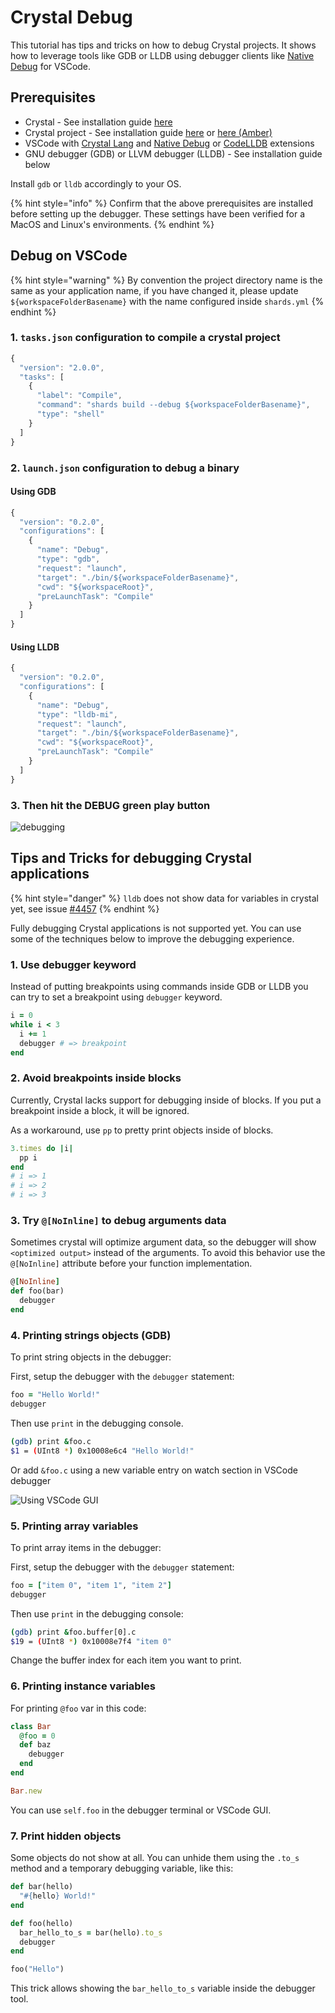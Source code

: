 # Crystal Debug

This tutorial has tips and tricks on how to debug Crystal projects. It shows how to leverage tools like GDB or LLDB using debugger clients like [Native Debug](https://marketplace.visualstudio.com/items?itemName=webfreak.debug) for VSCode.

## Prerequisites

* Crystal - See installation guide [here](https://crystal-lang.org/docs/installation/)
* Crystal project - See installation guide [here](https://crystal-lang.org/docs/using_the_compiler/#creating-a-project-or-library) or [here \(Amber\)](../guides/installation.md)
* VSCode with [Crystal Lang](https://marketplace.visualstudio.com/items?itemName=faustinoaq.crystal-lang) and [Native Debug](https://marketplace.visualstudio.com/items?itemName=webfreak.debug) or [CodeLLDB](https://marketplace.visualstudio.com/items?itemName=vadimcn.vscode-lldb) extensions
* GNU debugger \(GDB\) or LLVM debugger \(LLDB\) - See installation guide below

Install `gdb` or `lldb` accordingly to your OS.

{% hint style="info" %}
Confirm that the above prerequisites are installed before setting up the debugger. These settings have been verified for a MacOS and Linux's environments.
{% endhint %}

## Debug on VSCode

{% hint style="warning" %}
By convention the project directory name is the same as your application name, if you have changed it, please update `${workspaceFolderBasename}` with the name configured inside `shards.yml`
{% endhint %}

### 1. `tasks.json` configuration to compile a crystal project

```javascript
{
  "version": "2.0.0",
  "tasks": [
    {
      "label": "Compile",
      "command": "shards build --debug ${workspaceFolderBasename}",
      "type": "shell"
    }
  ]
}
```

### 2. `launch.json` configuration to debug a binary

#### Using GDB

```javascript
{
  "version": "0.2.0",
  "configurations": [
    {
      "name": "Debug",
      "type": "gdb",
      "request": "launch",
      "target": "./bin/${workspaceFolderBasename}",
      "cwd": "${workspaceRoot}",
      "preLaunchTask": "Compile"
    }
  ]
}
```

#### Using LLDB

```javascript
{
  "version": "0.2.0",
  "configurations": [
    {
      "name": "Debug",
      "type": "lldb-mi",
      "request": "launch",
      "target": "./bin/${workspaceFolderBasename}",
      "cwd": "${workspaceRoot}",
      "preLaunchTask": "Compile"
    }
  ]
}
```

### 3. Then hit the DEBUG green play button

![debugging](https://i.imgur.com/GsGT1h0.png)

## Tips and Tricks for debugging Crystal applications

{% hint style="danger" %}
`lldb` does not show data for variables in crystal yet, see issue [\#4457](https://github.com/crystal-lang/crystal/issues/4457)
{% endhint %}

Fully debugging Crystal applications is not supported yet. You can use some of the techniques below to improve the debugging experience.

### 1. Use debugger keyword

Instead of putting breakpoints using commands inside GDB or LLDB you can try to set a breakpoint using `debugger` keyword.

```ruby
i = 0
while i < 3
  i += 1
  debugger # => breakpoint
end
```

### 2. Avoid breakpoints inside blocks

Currently, Crystal lacks support for debugging inside of blocks. If you put a breakpoint inside a block, it will be ignored.

As a workaround, use `pp` to pretty print objects inside of blocks.

```ruby
3.times do |i|
  pp i
end
# i => 1
# i => 2
# i => 3
```

### 3. Try `@[NoInline]` to debug arguments data

Sometimes crystal will optimize argument data, so the debugger will show `<optimized output>` instead of the arguments. To avoid this behavior use the `@[NoInline]` attribute before your function implementation.

```ruby
@[NoInline]
def foo(bar)
  debugger
end
```

### 4. Printing strings objects \(GDB\)

To print string objects in the debugger:

First, setup the debugger with the `debugger` statement:

```ruby
foo = "Hello World!"
debugger
```

Then use `print` in the debugging console.

```bash
(gdb) print &foo.c
$1 = (UInt8 *) 0x10008e6c4 "Hello World!"
```

Or add `&foo.c` using a new variable entry on watch section in VSCode debugger

![Using VSCode GUI](https://i.imgur.com/EpQinL7.png)

### 5. Printing array variables

To print array items in the debugger:

First, setup the debugger with the `debugger` statement:

```ruby
foo = ["item 0", "item 1", "item 2"]
debugger
```

Then use `print` in the debugging console:

```bash
(gdb) print &foo.buffer[0].c
$19 = (UInt8 *) 0x10008e7f4 "item 0"
```

Change the buffer index for each item you want to print.

### 6. Printing instance variables

For printing `@foo` var in this code:

```ruby
class Bar
  @foo = 0
  def baz
    debugger
  end
end

Bar.new
```

You can use `self.foo` in the debugger terminal or VSCode GUI.

### 7. Print hidden objects

Some objects do not show at all. You can unhide them using the `.to_s` method and a temporary debugging variable, like this:

```ruby
def bar(hello)
  "#{hello} World!"
end

def foo(hello)
  bar_hello_to_s = bar(hello).to_s
  debugger
end

foo("Hello")
```

This trick allows showing the `bar_hello_to_s` variable inside the debugger tool.

